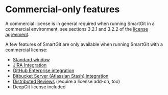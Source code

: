 # Commercial-only features

A commercial license is in general required when running SmartGit in a commercial environment, see sections 3.2.1 and 3.2.2 of the [license agreement](https://www.syntevo.com/documents/smartgit-license.html).

A few features of SmartGit are only available when running SmartGit with a commercial license:

-   [Standard window](https://www.syntevo.com/smartgit/standard-window/)
-   [JIRA Integration](JIRA.md)
-   [GitHub Enterprise integration](GitHub-Enterprise-Integration.md)
-   [Bitbucket Server (Atlassian Stash) integration](BitBucket-Server-Atlassian-Stash-integration.md)
-   [Distributed Reviews](Distributed-Reviews-add-on-.md) (require a license add-on, too)
-   DeepGit license included
